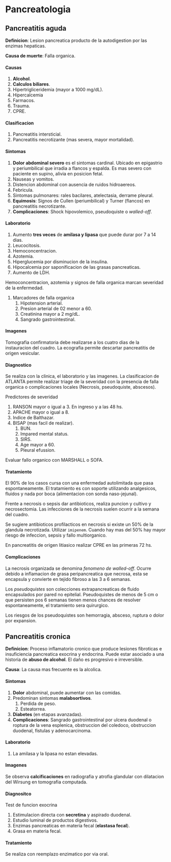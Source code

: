 # Pancreatologia

## Pancreatitis aguda

**Definicion**: Lesion pancreatica producto de la autodigestion por las enzimas hepaticas.

**Causa de muerte**: Falla organica.

#### Causas

1. **Alcohol**.
2.  **Calculos biliares**.
3. Hipertrigliceridemia (mayor a 1000 mg/dL).
4. Hipercalcemia
5. Farmacos.
6. Trauma.
7. CPRE.

#### Clasificacion

1. Pancreatitis intersticial.
2. Pancreatitis necrotizante (mas severa, mayor mortalidad).

#### Sintomas

1. **Dolor abdominal severo** es el sintomas cardinal. Ubicado en epigastrio y periumbilical que irradia a flancos y espalda. Es mas severo con paciente en supino, alivia en posicion fetal.
2. Nauseas y vomitos.
3. Distencion abdominal con ausencia de ruidos hidroaereos.
4. Febricula.
5. Sintomas pulmonares: rales bacilares, atelectasia, derrame pleural.
6. **Equimosis**: Signos de Cullen (periumbilical) y Turner (flancos) en pancreatitis necrotizante. 
7. **Complicaciones**: Shock hipovolemico, pseudoquiste o *walled-off*.

#### Laboratorio

1. Aumento **tres veces** de **amilasa y lipasa** que puede durar por 7 a 14 dias.
2. Leucocitosis.
3. Hemoconcentracion.
4. Azotemia.
5. Hiperglucemia por disminucion de la insulina.
6. Hipocalcemia por saponificacion de las grasas pancreaticas.
7. Aumento de LDH.

Hemoconcentracion, azotemia y signos de falla organica marcan severidad de la enfermedad.

1. Marcadores de falla organica
   1. Hipotension arterial.
   2. Presion arterial de 02 menor a 60.
   3. Creatinina mayor a 2 mg/dL.
   4. Sangrado gastrointestinal.

#### Imagenes

Tomografia confirmatoria debe realizarse a los cuatro dias de la instauracion del cuadro. La ecografia permite descartar pancreatitis de origen vesicular.

#### Diagnostico

Se realiza con la clinica, el laboratorio y las imagenes. La clasificacion de ATLANTA permite realizar triage de la severidad con la presencia de falla organica o complicaciones locales (Necrosis, pseudoquiste, abscesos).

Predictores de severidad

1. RANSON mayor o igual a 3. En ingreso y a las 48 hs.
2. APACHE mayor o igual a 8.
3. Indice de Balthazar.
4. BISAP (mas facil de realizar).
   1. BUN.
   2. Impared mental status.
   3. SIRS.
   4. Age mayor a 60.
   5. Pleural efussion.

Evaluar fallo organico con MARSHALL o SOFA.

#### Tratamiento

El 90% de los casos cursa con una enfermedad autolimitada que pasa espontaneamente. El tratamiento es con soporte utilizando analgesicos, fluidos y nada por boca (alimentacion con sonda naso-jejunal).

Frente a necrosis o sepsis dar antibioticos, realiza puncion y cultivo y necrosectomia. Las infecciones de la necrosis suelen ocurrir a la semana del cuadro.

Se sugiere antibioticos profilacticos en necrosis si existe un 50% de la glandula necrotizada. Utilizar `imipenem`. Cuando hay mas del 50% hay mayor riesgo de infeccion, sepsis y fallo multiorganico.

En pancreatitis de origen litiasico realizar CPRE en las primeras 72 hs.

#### Complicaciones

La necrosis organizada se denomina *fenomeno de walled-off*. Ocurre debido a inflamacion de grasa peripancreatica que necrosa, esta se encapsula y convierte en tejido fibroso a las 3 a 6 semanas.

Los *pseudoquistes* son colecciones extrapancreaticas de fluido encapsulados por pared no epitelial. Pseudoquistes de menos de 5 cm o que persisten pos 6 semanas tienen menos chances de resolver espontaneamente, el tratamiento sera quirurgico.

Los riesgos de los pseudoquistes son hemorragia, absceso, ruptura o dolor por expansion.

## Pancreatitis cronica

**Definicion**: Proceso inflamatorio cronico que produce lesiones fibroticas e insuficiencia pancreatica exocrina y endocrina. Puede estar asociado a una historia de **abuso de alcohol**. El daño es progresivo e irreversible.

**Causa**: La causa mas frecuente es la alcolica.

#### Sintomas

1. **Dolor** abdominal, puede aumentar con las comidas.
2. Predominan sintomas **malabsortivos**.
   1. Perdida de peso.
   2. Esteatorrea.
3. **Diabetes** (en etapas avanzadas).
4. **Complicaciones**: Sangrado gastrointestinal por ulcera duodenal o roptura de la vena esplenica, obstruccion del coledoco, obstruccion duodenal, fistulas y adenocarcinoma.

#### Laboratorio

1. La amilasa y la lipasa no estan elevadas.

#### Imagenes

Se observa **calcificaciones** en radiografia y atrofia glandular con dilatacion del Wirsung en tomografia computada.

#### Diagnositco

Test de funcion exocrina

1. Estimulacion directa con **secretina** y aspirado duodenal.
2. Estudio luminal de productos digestivos.
3. Enzimas pancreaticas en materia fecal (**elastasa fecal**).
4. Grasa en materia fecal.

#### Tratamiento

Se realiza con reemplazo enzimatico por via oral.